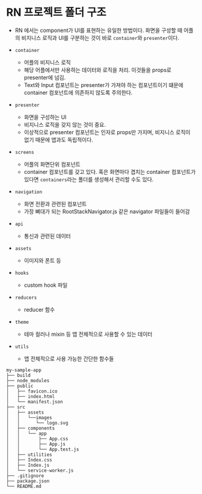 # RN 프로젝트 폴더 구조

-   RN 에서는 component가 UI를 표현하는 유일한 방법이다. 화면을 구성할 때 어플의 비지니스 로직과 UI를 구분하는 것이 바로 `container`와 `presenter`이다.

-   `container`

    -   어플의 비지니스 로직
    -   해당 어플에서만 사용하는 데이터와 로직을 처리. 이것들을 props로 presenter에 넘김.
    -   Text와 Input 컴포넌트는 presenter가 가져야 하는 컴포넌트이기 떄문에 container 컴포넌트에 의존하지 않도록 주의한다.

-   `presenter`

    -   화면을 구성하는 UI
    -   비지니스 로직을 갖지 않는 것이 중요.
    -   이상적으로 presenter 컴포넌트는 인자로 props만 가지며, 비지니스 로직이 없기 때문에 앱과도 독립적이다.

-   `screens`
    -   어플의 화면단위 컴포넌트
    -   container 컴포넌트를 갖고 있다. 혹은 화면마다 겹치는 container 컴포넌트가 있다면 `containers`라는 폴더를 생성해서 관리할 수도 있다.
-   `navigation`

    -   화면 전환과 관련된 컴포넌트
    -   가장 뼈대가 되는 RootStackNavigator.js 같은 navigator 파일들이 들어감

-   `api`

    -   통신과 관련된 데이터

-   `assets`

    -   이미지와 폰트 등

-   `hooks`

    -   custom hook 파일

-   `reducers`

    -   reducer 함수

-   `theme`

    -   테마 컬러나 mixin 등 앱 전체적으로 사용할 수 있는 데이터

-   `utils`
    -   앱 전체적으로 사용 가능한 간단한 함수들

```
my-sample-app
├── build
├── node_modules
├── public
│   ├── favicon.ico
│   ├── index.html
│   └── manifest.json
├── src
│   ├── assets
│   │   └──images
│   │      └── logo.svg
│   ├── components
│   │   └── app
│   │       ├── App.css
│   │       ├── App.js
│   │       └── App.test.js
│   ├── utilities
│   ├── Index.css
│   ├── Index.js
│   └── service-worker.js
├── .gitignore
├── package.json
└── README.md
```
